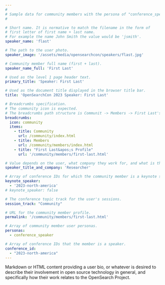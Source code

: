 ```yaml
---
#
# Sample data for community members with the persona of "conference_speaker".
#

# Short name. It is normative to match the filename in the form of 
# first letter of first name + last name.
# For example the name John Smith the value would be 'jsmith'.
speaker_name: 'flast'

# The path to the user photo.
speaker_image: '/assets/media/opensearchcon/speakers/flast.jpg'

# Community member full name (first + last).
speaker_name_full: 'First Last'

# Used as the level 1 page header text.
primary_title: 'Speaker: First Last'

# Used as the document title displayed in the browser title bar.
title: 'OpenSearchCon 2023 Speaker: First Last'

# Breadcrumbs specification.
# The community icon is expected.
# The breadcrumbs path structure is Communit -> Members -> First Last's Profile.
breadcrumbs:
  icon: community
  items:
    - title: Community
      url: /community/index.html
    - title: Members
      url: /community/members/index.html
    - title: "First Last&apos;s Profile"
      url: '/community/members/first-last.html'

# Value depends on the user, what company they work for, and what is their job title.
speaker_title_and_company: 'Researcher'

# Array of conference IDs for which the community member is a keynote speaker, if any, or boolean false otherwise.
keynote_speaker:
  - '2023-north-america'
# keynote_speaker: false

# The conference topic track for the user's sessions.
session_track: "Community"

# URL for the community member profile.
permalink: '/community/members/first-last.html'

# Array of community member user personas.
personas:
  - conference_speaker

# Array of conference IDs that the member is a speaker.
conference_id:
  - "2023-north-america"
---
```


Markdown or HTML content providing a user bio, or whatever is desired to describe their involvement in open source technology in general, and specifically how their work relates to the OpenSearch Project.
